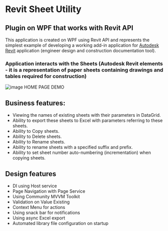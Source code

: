 # Revit Sheet Utility
## Plugin on WPF that works with Revit API   
This application is created on WPF using Revit API and represents the simplest example of developing a working add-in application 
  for [Autodesk Revit](https://www.autodesk.com/products/revit/architecture) application (engineer design and construction documentation tool).

### Application interacts with the Sheets (Autodesk Revit elements - it is a representation of paper sheets containing drawings and tables required for construction)

![image](https://github.com/BimDevCode/SheetWork_RevitAddin/assets/86651846/62b916ec-6212-4284-9d89-b08c24717e2f)
HOME PAGE DEMO

## **Business features**:
- Viewing the names of existing sheets with their parameters in DataGrid.
- Ability to export these sheets to Excel with parameters
referring to these sheets.
- Ability to Copy sheets.
- Ability to Delete sheets.
- Ability to Rename sheets.
- Ability to rename sheets with a specified suffix and prefix.
- Ability to set sheet number auto-numbering (incrementation) when copying sheets.

## **Design features**
- DI using Host service
- Page Navigation with Page Service
- Using Community MVVM Toolkit
- Validation on Value Existing
- Context Menu for actions
- Using snack bar for notifications
- Using async Excel export
- Automated library file configuration on startup

